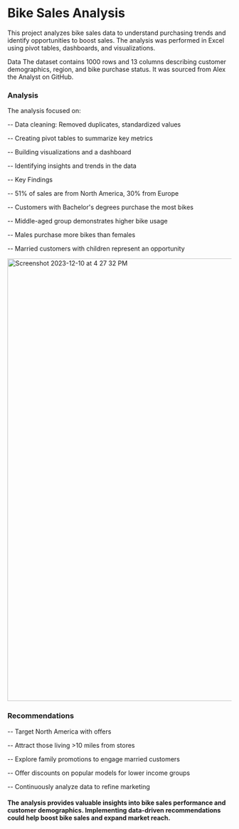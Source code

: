# Bike Sales Analysis
This project analyzes bike sales data to understand purchasing trends and identify opportunities to boost sales. The analysis was performed in Excel using pivot tables, dashboards, and visualizations.

Data
The dataset contains 1000 rows and 13 columns describing customer demographics, region, and bike purchase status. It was sourced from Alex the Analyst on GitHub.


### Analysis
The analysis focused on:

-- Data cleaning: Removed duplicates, standardized values

-- Creating pivot tables to summarize key metrics

-- Building visualizations and a dashboard

-- Identifying insights and trends in the data

-- Key Findings

-- 51% of sales are from North America, 30% from Europe

-- Customers with Bachelor's degrees purchase the most bikes

-- Middle-aged group demonstrates higher bike usage

-- Males purchase more bikes than females

-- Married customers with children represent an opportunity

<img width="995" alt="Screenshot 2023-12-10 at 4 27 32 PM" src="https://github.com/omotuno/excel_bike_sales_project_/assets/65866718/cddded0d-79d2-4015-914d-ebc5ee7afc3b">



### Recommendations

-- Target North America with offers

-- Attract those living >10 miles from stores

-- Explore family promotions to engage married customers

-- Offer discounts on popular models for lower income groups

-- Continuously analyze data to refine marketing

#### The analysis provides valuable insights into bike sales performance and customer demographics. Implementing data-driven recommendations could help boost bike sales and expand market reach.
